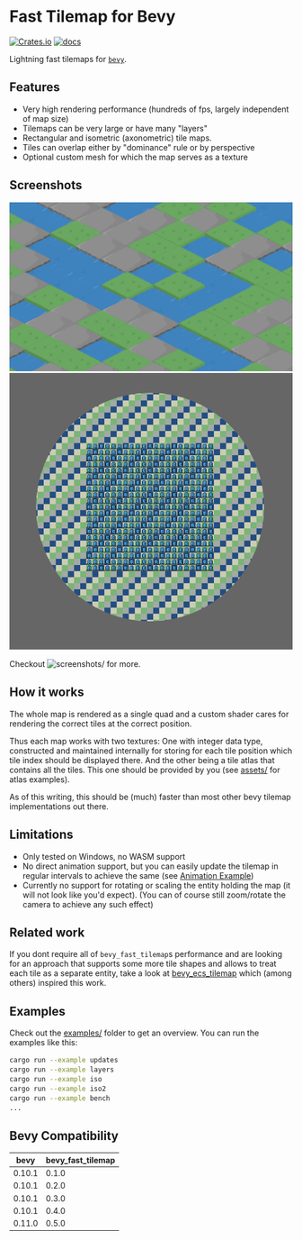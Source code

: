 
# Fast Tilemap for Bevy

[![Crates.io](https://img.shields.io/crates/v/bevy_fast_tilemap)](https://crates.io/crates/bevy_fast_tilemap)
[![docs](https://docs.rs/bevy_fast_tilemap/badge.svg)](https://docs.rs/bevy_fast_tilemap/)

Lightning fast tilemaps for [`bevy`](https://bevyengine.org/).

## Features

- Very high rendering performance (hundreds of fps, largely independent of map size)
- Tilemaps can be very large or have many "layers"
- Rectangular and isometric (axonometric) tile maps.
- Tiles can overlap either by "dominance" rule or by perspective
- Optional custom mesh for which the map serves as a texture

## Screenshots

![iso_perspective](screenshots/iso_perspective.png)
![custom_mesh](screenshots/custom_mesh.png)

Checkout ![screenshots/](screenshots/) for more.

## How it works

The whole map is rendered as a single quad and a custom shader cares for rendering the
correct tiles at the correct position.

Thus each map works with two textures: One with integer data type, constructed and maintained
internally for storing for each tile position which tile index should be displayed there. And the
other being a tile atlas that contains all the tiles. This one should be provided by you (see [assets/](assets/) for
atlas examples).

As of this writing, this should be (much) faster than most other bevy tilemap implementations out
there.

## Limitations

- Only tested on Windows, no WASM support
- No direct animation support, but you can easily update the tilemap in regular intervals
  to achieve the same (see [Animation Example](examples/animation.rs))
- Currently no support for rotating or scaling the entity holding the map (it will not look like you'd expect).
  (You can of course still zoom/rotate the camera to achieve any such effect)

## Related work

If you dont require all of `bevy_fast_tilemap`s performance and are looking for an approach that
supports some more tile shapes and allows to treat each tile as a separate entity, take a look at
[bevy_ecs_tilemap](https://github.com/StarArawn/bevy_ecs_tilemap/) which (among others) inspired
this work.

## Examples

Check out the [examples/](examples/) folder to get an overview.
You can run the examples like this:

```bash
cargo run --example updates
cargo run --example layers
cargo run --example iso
cargo run --example iso2
cargo run --example bench
...
```

## Bevy Compatibility

|bevy|bevy_fast_tilemap|
|---|---|
|0.10.1|0.1.0|
|0.10.1|0.2.0|
|0.10.1|0.3.0|
|0.10.1|0.4.0|
|0.11.0|0.5.0|
